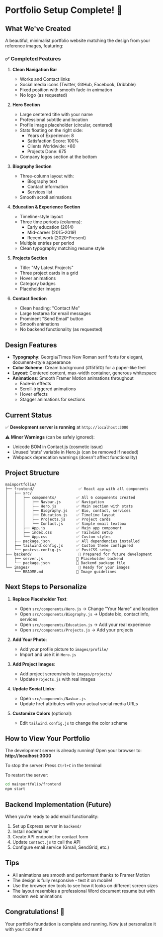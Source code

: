 # Portfolio Setup Complete! 🎉

## What We've Created

A beautiful, minimalist portfolio website matching the design from your reference images, featuring:

### ✅ Completed Features

1. **Clean Navigation Bar**
   - Works and Contact links
   - Social media icons (Twitter, GitHub, Facebook, Dribbble)
   - Fixed position with smooth fade-in animation
   - No logo (as requested)

2. **Hero Section**
   - Large centered title with your name
   - Professional subtitle and location
   - Profile image placeholder (circular, centered)
   - Stats floating on the right side:
     - Years of Experience: 8
     - Satisfaction Score: 100%
     - Clients Worldwide: +80
     - Projects Done: 675
   - Company logos section at the bottom

3. **Biography Section**
   - Three-column layout with:
     - Biography text
     - Contact information
     - Services list
   - Smooth scroll animations

4. **Education & Experience Section**
   - Timeline-style layout
   - Three time periods (columns):
     - Early education (2014)
     - Mid-career (2015-2019)
     - Recent work (2020-Present)
   - Multiple entries per period
   - Clean typography matching resume style

5. **Projects Section**
   - Title: "My Latest Projects"
   - Three project cards in a grid
   - Hover animations
   - Category badges
   - Placeholder images

6. **Contact Section**
   - Clean heading: "Contact Me"
   - Large textarea for email messages
   - Prominent "Send Email" button
   - Smooth animations
   - No backend functionality (as requested)

## Design Features

- **Typography**: Georgia/Times New Roman serif fonts for elegant, document-style appearance
- **Color Scheme**: Cream background (#f5f5f0) for a paper-like feel
- **Layout**: Centered content, max-width container, generous whitespace
- **Animations**: Smooth Framer Motion animations throughout
  - Fade-in effects
  - Scroll-triggered animations
  - Hover effects
  - Stagger animations for sections

## Current Status

✅ **Development server is running** at `http://localhost:3000`

⚠️ **Minor Warnings** (can be safely ignored):
- Unicode BOM in Contact.js (cosmetic issue)
- Unused 'stats' variable in Hero.js (can be removed if needed)
- Webpack deprecation warnings (doesn't affect functionality)

## Project Structure

```
mainportfolio/
├── frontend/                    ✅ React app with all components
│   ├── src/
│   │   ├── components/         ✅ All 6 components created
│   │   │   ├── Navbar.js       ✅ Navigation
│   │   │   ├── Hero.js         ✅ Main section with stats
│   │   │   ├── Biography.js    ✅ Bio, contact, services
│   │   │   ├── Education.js    ✅ Timeline layout
│   │   │   ├── Projects.js     ✅ Project cards
│   │   │   └── Contact.js      ✅ Simple email textbox
│   │   ├── App.js              ✅ Main app component
│   │   ├── index.css           ✅ Tailwind setup
│   │   └── App.css             ✅ Custom styles
│   ├── package.json            ✅ All dependencies installed
│   ├── tailwind.config.js      ✅ Custom theme configured
│   └── postcss.config.js       ✅ PostCSS setup
├── backend/                     📁 Prepared for future development
│   ├── server.js               📝 Placeholder backend
│   └── package.json            📝 Backend package file
└── images/                      📁 Ready for your images
    └── README.md               📝 Image guidelines
```

## Next Steps to Personalize

1. **Replace Placeholder Text**:
   - Open `src/components/Hero.js` → Change "Your Name" and location
   - Open `src/components/Biography.js` → Update bio, contact info, services
   - Open `src/components/Education.js` → Add your real experience
   - Open `src/components/Projects.js` → Add your projects

2. **Add Your Photo**:
   - Add your profile picture to `images/profile/`
   - Import and use it in `Hero.js`

3. **Add Project Images**:
   - Add project screenshots to `images/projects/`
   - Update `Projects.js` with real images

4. **Update Social Links**:
   - Open `src/components/Navbar.js`
   - Update href attributes with your actual social media URLs

5. **Customize Colors** (optional):
   - Edit `tailwind.config.js` to change the color scheme

## How to View Your Portfolio

The development server is already running! Open your browser to:
**http://localhost:3000**

To stop the server: Press `Ctrl+C` in the terminal

To restart the server:
```bash
cd mainportfolio/frontend
npm start
```

## Backend Implementation (Future)

When you're ready to add email functionality:
1. Set up Express server in `backend/`
2. Install nodemailer
3. Create API endpoint for contact form
4. Update `Contact.js` to call the API
5. Configure email service (Gmail, SendGrid, etc.)

## Tips

- All animations are smooth and performant thanks to Framer Motion
- The design is fully responsive - test it on mobile!
- Use the browser dev tools to see how it looks on different screen sizes
- The layout resembles a professional Word document resume but with modern web animations

## Congratulations! 🎊

Your portfolio foundation is complete and running. Now just personalize it with your content!
